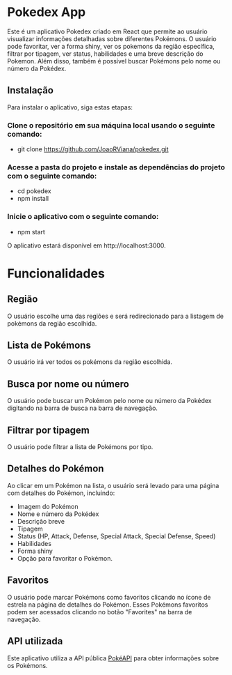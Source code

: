 # Pokedex App

Este é um aplicativo Pokedex criado em React que permite ao usuário visualizar informações detalhadas sobre diferentes Pokémons. O usuário pode favoritar, ver a forma shiny, ver os pokemons da região específica, filtrar por tipagem, ver status, habilidades e uma breve descrição do Pokemon. Além disso, também é possível buscar Pokémons pelo nome ou número da Pokédex.

## Instalação

Para instalar o aplicativo, siga estas etapas:

### Clone o repositório em sua máquina local usando o seguinte comando:

- git clone https://github.com/JoaoRViana/pokedex.git

### Acesse a pasta do projeto e instale as dependências do projeto com o seguinte comando:
- cd pokedex
- npm install

### Inicie o aplicativo com o seguinte comando:

- npm start

O aplicativo estará disponível em http://localhost:3000.

# Funcionalidades

## Região

O usuário escolhe uma das regiões e será redirecionado para a listagem de pokémons da região escolhida.

## Lista de Pokémons

O usuário irá ver todos os pokémons da região escolhida.

## Busca por nome ou número

O usuário pode buscar um Pokémon pelo nome ou número da Pokédex digitando na barra de busca na barra de navegação.

## Filtrar por tipagem

O usuário pode filtrar a lista de Pokémons por tipo.

## Detalhes do Pokémon

Ao clicar em um Pokémon na lista, o usuário será levado para uma página com detalhes do Pokémon, incluindo:

- Imagem do Pokémon
- Nome e número da Pokédex
- Descrição breve
- Tipagem
- Status (HP, Attack, Defense, Special Attack, Special Defense, Speed)
- Habilidades
- Forma shiny
- Opção para favoritar o Pokémon.

## Favoritos

O usuário pode marcar Pokémons como favoritos clicando no ícone de estrela na página de detalhes do Pokémon. Esses Pokémons favoritos podem ser acessados clicando no botão "Favorites" na barra de navegação.


## API utilizada

Este aplicativo utiliza a API pública [PokéAPI](https://pokeapi.co) para obter informações sobre os Pokémons.
